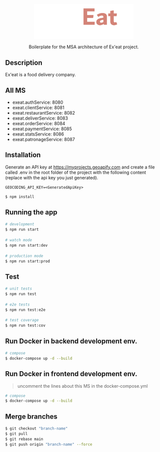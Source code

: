 <p align="center">
  <img src="./exeat-logo.png" width="320" alt="Nest Logo" />
</p>

[circleci-image]: https://img.shields.io/circleci/build/github/nestjs/nest/master?token=abc123def456
[circleci-url]: https://circleci.com/gh/nestjs/nest

  <p align="center">Boilerplate for the MSA architecture of Ex'eat project.</p>

  <!--[![Backers on Open Collective](https://opencollective.com/nest/backers/badge.svg)](https://opencollective.com/nest#backer)
  [![Sponsors on Open Collective](https://opencollective.com/nest/sponsors/badge.svg)](https://opencollective.com/nest#sponsor)-->

## Description

Ex'eat is a food delivery company.

## All MS

- exeat.authService: 8080
- exeat.clientService: 8081
- exeat.restaurantService: 8082
- exeat.deliverService: 8083
- exeat.orderService: 8084
- exeat.paymentService: 8085
- exeat.statsService: 8086
- exeat.patronageService: 8087

## Installation

Generate an API key at https://myprojects.geoapify.com and create a file called .env in the root folder of the project with the following content (replace <GeneratedApiKey> with the api key you just generated).

```env
GEOCODING_API_KEY=<GeneratedApiKey>
```

```bash
$ npm install
```

## Running the app

```bash
# development
$ npm run start

# watch mode
$ npm run start:dev

# production mode
$ npm run start:prod
```

## Test

```bash
# unit tests
$ npm run test

# e2e tests
$ npm run test:e2e

# test coverage
$ npm run test:cov
```

## Run Docker in backend development env.

```bash
# compose
$ docker-compose up -d --build
```

## Run Docker in frontend development env.

> uncomment the lines about this MS in the docker-compose.yml

```bash
# compose
$ docker-compose up -d --build
```

## Merge branches

```bash
$ git checkout "branch-name"
$ git pull
$ git rebase main
$ git push origin "branch-name" --force
```
